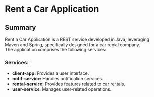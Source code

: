# Rent a Car Application

## Summary

Rent a Car Application is a REST service developed in Java, leveraging Maven and Spring, specifically designed for a car rental company.  
The application comprises the following services:

### Services:
- **client-app:** Provides a user interface.
- **notif-service:** Handles notification services.
- **rental-service:** Provides features related to car rentals.
- **user-service:** Manages user-related operations.
